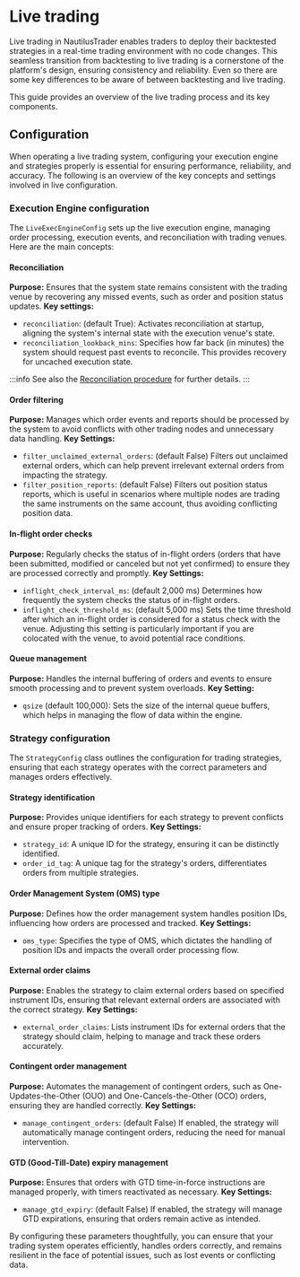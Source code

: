 # Live trading

Live trading in NautilusTrader enables traders to deploy their backtested strategies in a real-time 
trading environment with no code changes. This seamless transition from backtesting to live trading 
is a cornerstone of the platform's design, ensuring consistency and reliability. Even so there are
some key differences to be aware of between backtesting and live trading.

This guide provides an overview of the live trading process and its key components.

## Configuration

When operating a live trading system, configuring your execution engine and strategies properly is 
essential for ensuring performance, reliability, and accuracy. The following is an overview of the
key concepts and settings involved in live configuration.

### Execution Engine configuration

The `LiveExecEngineConfig` sets up the live execution engine, managing order processing, execution events, and reconciliation with trading venues. 
Here are the main concepts:

#### Reconciliation
  
**Purpose:** Ensures that the system state remains consistent with the trading venue by recovering any missed events, such as order and position status updates.
**Key settings:**
 - `reconciliation`: (default True): Activates reconciliation at startup, aligning the system's internal state with the execution venue's state.
 - `reconciliation_lookback_mins`: Specifies how far back (in minutes) the system should request past events to reconcile. This provides recovery for uncached execution state.

:::info
See also the [Reconciliation procedure](/docs/concepts/execution.md#reconciliation-procedure) for further details.
:::

#### Order filtering

**Purpose:** Manages which order events and reports should be processed by the system to avoid conflicts with other trading nodes and unnecessary data handling.
**Key Settings:**
 - `filter_unclaimed_external_orders`: (default False) Filters out unclaimed external orders, which can help prevent irrelevant external orders from impacting the strategy.
 - `filter_position_reports`: (default False) Filters out position status reports, which is useful in scenarios where multiple nodes are trading the same instruments on the same account, thus avoiding conflicting position data.

#### In-flight order checks

**Purpose:** Regularly checks the status of in-flight orders (orders that have been submitted, modified or canceled but not yet confirmed) to ensure they are processed correctly and promptly.
**Key Settings:**
- `inflight_check_interval_ms`: (default 2,000 ms) Determines how frequently the system checks the status of in-flight orders.
- `inflight_check_threshold_ms`: (default 5,000 ms) Sets the time threshold after which an in-flight order is considered for a status check with the venue. Adjusting this setting is particularly important if you are colocated with the venue, to avoid potential race conditions.

#### Queue management

**Purpose:** Handles the internal buffering of orders and events to ensure smooth processing and to prevent system overloads.
**Key Setting:**
 - `qsize` (default 100,000): Sets the size of the internal queue buffers, which helps in managing the flow of data within the engine.

### Strategy configuration

The `StrategyConfig` class outlines the configuration for trading strategies, ensuring that each strategy operates with the correct parameters and manages orders effectively.

#### Strategy identification

**Purpose:** Provides unique identifiers for each strategy to prevent conflicts and ensure proper tracking of orders.
**Key Settings:**
 - `strategy_id`: A unique ID for the strategy, ensuring it can be distinctly identified.
 - `order_id_tag`: A unique tag for the strategy's orders, differentiates orders from multiple strategies.

#### Order Management System (OMS) type
        
**Purpose:** Defines how the order management system handles position IDs, influencing how orders are processed and tracked.
**Key Settings:**
 - `oms_type`: Specifies the type of OMS, which dictates the handling of position IDs and impacts the overall order processing flow.

#### External order claims

**Purpose:** Enables the strategy to claim external orders based on specified instrument IDs, ensuring that relevant external orders are associated with the correct strategy.
**Key Settings:**
 - `external_order_claims`: Lists instrument IDs for external orders that the strategy should claim, helping to manage and track these orders accurately.

#### Contingent order management

**Purpose:** Automates the management of contingent orders, such as One-Updates-the-Other (OUO) and One-Cancels-the-Other (OCO) orders, ensuring they are handled correctly.
**Key Settings:**
 - `manage_contingent_orders`: (default False) If enabled, the strategy will automatically manage contingent orders, reducing the need for manual intervention.

#### GTD (Good-Till-Date) expiry management

**Purpose:** Ensures that orders with GTD time-in-force instructions are managed properly, with timers reactivated as necessary.
**Key Settings:**
 - `manage_gtd_expiry`: (default False) If enabled, the strategy will manage GTD expirations, ensuring that orders remain active as intended.

By configuring these parameters thoughtfully, you can ensure that your trading system operates efficiently, handles orders correctly, and remains resilient in the face of potential issues, such as lost events or conflicting data.

